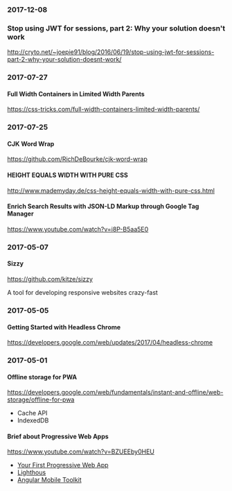 ### 2017-12-08

### Stop using JWT for sessions, part 2: Why your solution doesn't work

http://cryto.net/~joepie91/blog/2016/06/19/stop-using-jwt-for-sessions-part-2-why-your-solution-doesnt-work/


### 2017-07-27

#### Full Width Containers in Limited Width Parents

https://css-tricks.com/full-width-containers-limited-width-parents/


### 2017-07-25

#### CJK Word Wrap

https://github.com/RichDeBourke/cjk-word-wrap


#### HEIGHT EQUALS WIDTH WITH PURE CSS

http://www.mademyday.de/css-height-equals-width-with-pure-css.html


#### Enrich Search Results with JSON-LD Markup through Google Tag Manager

https://www.youtube.com/watch?v=i8P-B5aa5E0


### 2017-05-07

#### Sizzy

https://github.com/kitze/sizzy

A tool for developing responsive websites crazy-fast


### 2017-05-05

#### Getting Started with Headless Chrome

https://developers.google.com/web/updates/2017/04/headless-chrome


### 2017-05-01

#### Offline storage for PWA

https://developers.google.com/web/fundamentals/instant-and-offline/web-storage/offline-for-pwa

* Cache API
* IndexedDB

#### Brief about Progressive Web Apps

https://www.youtube.com/watch?v=BZUEEby0HEU

* [Your First Progressive Web App](https://developers.google.com/web/fundamentals/getting-started/codelabs/your-first-pwapp/)
* [Lighthous](https://developers.google.com/web/tools/lighthouse/)
* [Angular Mobile Toolkit](https://github.com/angular/mobile-toolkit)
